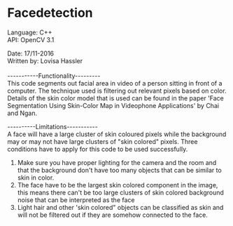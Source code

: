 # Facedetection

Language: C++ <br />
API: OpenCV 3.1 <br />

Date: 17/11-2016 <br />
Written by: Lovisa Hassler <br />
<br />
-----------Functionality--------- <br />
This code segments out facial area in video of a person sitting in front of a computer.
The technique used is filtering out relevant pixels based on color.
Details of the skin color model that is used can be found in the paper
'Face Segmentation Using Skin-Color Map in Videophone Applications' by Chai and Ngan.

----------Limitations----------- <br />
A face will have a large cluster of skin coloured pixels while the background
may or may not have large clusters of "skin colored" pixels.
Three conditions have to apply for this code to be used successfully.
1. Make sure you have proper lighting for the camera and the room and that the background 
don't have too many objects that can be similar to skin in color.
2. The face have to be the largest skin colored component in the image, this means there
can't be too large clusters of skin colored background noise that can be interpreted as the face
3. Light hair and other 'skin colored" objects can be classified as skin and will not be filtered out
if they are somehow connected to the face.
